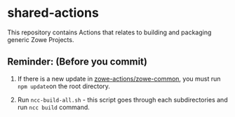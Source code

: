 # shared-actions

This repository contains Actions that relates to building and packaging generic Zowe Projects.

## Reminder: (Before you commit)
1) If there is a new update in [zowe-actions/zowe-common](https://github.com/zowe-actions/zowe-common), you must run `npm update`on the root directory.

2) Run `ncc-build-all.sh` - this script goes through each subdirectories and run `ncc build` command.
